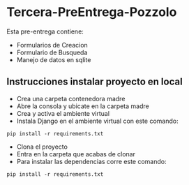 # Tercera-PreEntrega-Pozzolo

Esta pre-entrega contiene:
- Formularios de Creacion
- Formulario de Busqueda
- Manejo de datos en sqlite

## Instrucciones instalar proyecto en local
+ Crea una carpeta contenedora madre
+ Abre la consola y ubicate en la carpeta madre
+ Crea y activa el ambiente virtual
+ Instala Django en el ambiente virtual con este comando:

```
pip install -r requirements.txt
```
+ Clona el proyecto
+ Entra en la carpeta que acabas de clonar
+ Para instalar las dependencias corre este comando:

```
pip install -r requirements.txt
```
